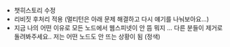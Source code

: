 - 챗히스토리 수정
- 리비짓 후처리 적용 (멀티턴은 아래 문제 해결하고 다시 얘기를 나눠보아요...)
- 지금 나의 어떤 이유로 모든 노드에서 웹스피넷이 안 뜸 뭐지 ... 다른 분들이 제거로 돌려봐주세요.. 저는 어떤 노드도 안 뜨는 상황이 됨 (정색)
